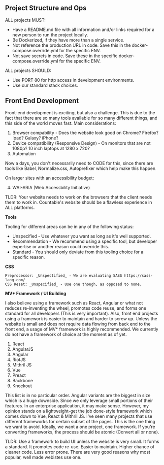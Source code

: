 
## Project Structure and Ops

ALL projects MUST:
  * Have a README.md file with all information and/or links required for a new person to run the project locally.
  * Be Dockerized, if they have more than a single service.
  * Not reference the production URL in code. Save this in the docker-compose.override.yml for the specific ENV.
  * Not save secrets in code. Save these in the specific docker-compose.override.yml for the specific ENV.

ALL projects SHOULD:
  * Use PORT 80 for http access in development environments.
  * Use our standard stack choices.
  
## Front End Development
 
  Front-end development is exciting, but also a challenge. This is due to the fact that there are so many tools available for   so many different things, and this side of the world moves fast. Main considerations:
  
  1. Browser compability - Does the website look good on Chrome? Firefox? Ipad? Galaxy? iPhone?
  2. Device compatibility (Responsive Design) - On monitors that are not 1080p? 10 inch laptops at 1280 x 720?
  3. Automation
  
   
  
Now a days, you don't necessarily need to CODE for this, since there are tools like Babel, Normalize.css, Autoprefixer which help make this happen.

On larger sites with an accessibility budget:

 4. WAI-ARIA (Web Accessbility Initiative)

TLDR: Your website needs to work on the browsers that the client needs them to work in. Countable's website should be a flawless experience in ALL platforms.

 **Tools**
 
Tooling for different areas can be in any of the following status:
  * Unspecified - Use whatever you want as long as it's well supported.
  * Recommendation - We recommend using a specific tool, but developer expertise or another reason could override this.
  * Standard - You should only deviate from this tooling choice for a specific reason.

  **CSS**
  
    Preprocessor: _Unspectified_ - We are evaluating SASS https://sass-lang.com/
    CSS Reset: _Unspecified_ - Use one though, as opposed to none.
    
    
  **MV\* Framework / UI Building**
  
  I also believe using a framework such as React, Angular or what not reduces re-inventing the wheel, promotes code reuse, and forms one standard for all developers (This is very important). Also, front end projects using a framework is easier to maintain and harder to screw up. Unless the website is small and does not require data flowing from back end to the front end, a usage of MV* framework is highly recommended. We currently do not have a framework of choice at the moment as of yet.
  
  1. React
  2. AngularJS
  3. Angular
  4. RiotJS
  5. Mithril JS
  6. Vue
  7. Preact
  8. Backbone
  9. Knockout
  
  This list is in no particular order. Angular variants are the biggest in size which is a huge downside. Since we only leverage small portions of their features. In an enterprise application, it may make sense. However, my opinion stands on a lightweight-get the job done-style framework which comes down to Vue, React & Mithril JS. I've seen many projects that use different frameworks for certain subset of the pages. This is the one thing we want to avoid. Ideally, we want a one project, one framework. If you're converting frameworks, the process should be atomic (Convert all or none).
  
  TLDR: Use a framework to build UI unless the website is very small. It forms a standard. It promotes code re-use. Easier to maintain. Higher chance of cleaner code. Less error prone. There are very good reasons why most popular, well made webistes use one.
 
